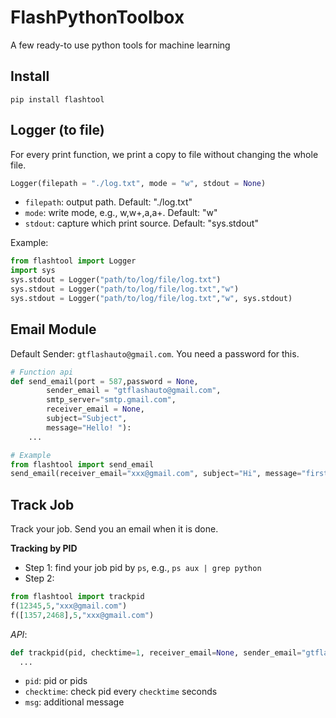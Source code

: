 # FlashPythonToolbox
A few ready-to use python tools for machine learning

## Install
```
pip install flashtool
```

## Logger (to file)
For every print function, we print a copy to file without changing the whole file.

```python
Logger(filepath = "./log.txt", mode = "w", stdout = None)
```
- `filepath`: output path. Default: "./log.txt"
- `mode`: write mode, e.g., w,w+,a,a+. Default: "w"
- `stdout`: capture which print source. Default: "sys.stdout"

Example:
```python
from flashtool import Logger
import sys
sys.stdout = Logger("path/to/log/file/log.txt")
sys.stdout = Logger("path/to/log/file/log.txt","w")
sys.stdout = Logger("path/to/log/file/log.txt","w", sys.stdout)
```

## Email Module

Default Sender: `gtflashauto@gmail.com`. You need a password for this.

```python
# Function api
def send_email(port = 587,password = None,
        sender_email = "gtflashauto@gmail.com",
        smtp_server="smtp.gmail.com",
        receiver_email = None,
        subject="Subject",
        message="Hello! "):
    ...

# Example
from flashtool import send_email
send_email(receiver_email="xxx@gmail.com", subject="Hi", message="first email")
```

## Track Job

Track your job. Send you an email when it is done.

**Tracking by PID**
- Step 1: find your job pid by `ps`, e.g., `ps aux | grep python`
- Step 2:
```python
from flashtool import trackpid
f(12345,5,"xxx@gmail.com")
f([1357,2468],5,"xxx@gmail.com")
```
*API*:
```python
def trackpid(pid, checktime=1, receiver_email=None, sender_email="gtflashauto@gmail.com", msg=""):
  ...
```
- `pid`: pid or pids
- `checktime`: check pid every `checktime` seconds
- `msg`: additional message

